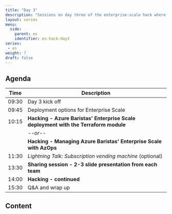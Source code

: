 ```yaml
---
title: "Day 3"
description: "Sessions on day three of the enterprise-scale hack where you'll work with automation tooling and repos for deploying enterprise scale."
layout: series
menu:
  side:
    parent: es
    identifier: es-hack-day3
series:
 - es
weight: 7
draft: false
---
```


## Agenda

| **Time** | **Description**
|---|---|
| 09:30 | Day 3 kick off |
| 09:45 | Deployment options for Enterprise Scale |
| 10:15 | **Hacking - Azure Baristas' Enterprise Scale deployment with the Terraform module** |
| | _--or--_ |
| | **Hacking - Managing Azure Baristas' Enterprise Scale with AzOps** |
| 11:30 | _Lightning Talk: Subscription vending machine_ (optional) |
| 13:30 | **Sharing session - 2-3 slide presentation from each team** |
| 14:00 | **Hacking - continued** |
| 15:30 | Q&A and wrap up |

## Content
